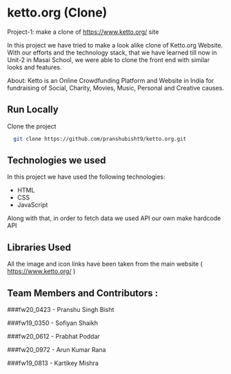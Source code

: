 # ketto.org (Clone)

Project-1: make a clone of https://www.ketto.org/ site

In this project we have tried to make a look alike clone of Ketto.org Website. With our efforts and the technology stack, that we have learned till now in Unit-2 in Masai School, we were able to clone the front end with similar looks and features.

About: Ketto is an Online Crowdfunding Platform and Website in India for fundraising of Social, Charity, Movies, Music, Personal and Creative causes.

## Run Locally

Clone the project

```bash
  git clone https://github.com/pranshubisht9/ketto.org.git
```

## Technologies we used

In this project we have used the following technologies:

- HTML
- CSS
- JavaScript

Along with that, in order to fetch data we used API our own make hardcode API

## Libraries Used

All the image and icon links have been taken from the main website ( https://www.ketto.org/ )

## Team Members and Contributors :

###fw20_0423 - Pranshu Singh Bisht

###fw19_0350 - Sofiyan Shaikh

###fw20_0612 - Prabhat Poddar 

###fw20_0972 - Arun Kumar Rana

###fw19_0813 - Kartikey Mishra






  
